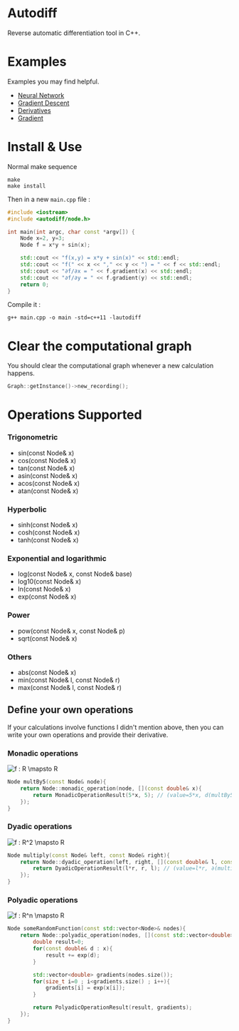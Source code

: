 # Autodiff

Reverse automatic differentiation tool in C++.

# Examples

Examples you may find helpful.

* [Neural Network](https://github.com/OmarAflak/autodiff/blob/master/examples/src/ann.cpp)
* [Gradient Descent](https://github.com/OmarAflak/autodiff/blob/master/examples/src/gradient_descent.cpp)
* [Derivatives](https://github.com/OmarAflak/autodiff/blob/master/examples/src/simple.cpp)
* [Gradient](https://github.com/OmarAflak/autodiff/blob/master/examples/src/gradient.cpp)

# Install & Use

Normal make sequence

```
make
make install
```

Then in a new `main.cpp` file :

```c++
#include <iostream>
#include <autodiff/node.h>

int main(int argc, char const *argv[]) {
    Node x=2, y=3;
    Node f = x*y + sin(x);

    std::cout << "f(x,y) = x*y + sin(x)" << std::endl;
    std::cout << "f(" << x << "," << y << ") = " << f << std::endl;
    std::cout << "∂f/∂x = " << f.gradient(x) << std::endl;
    std::cout << "∂f/∂y = " << f.gradient(y) << std::endl;
    return 0;
}
```

Compile it :

```
g++ main.cpp -o main -std=c++11 -lautodiff
```

# Clear the computational graph

You should clear the computational graph whenever a new calculation happens.

```c++
Graph::getInstance()->new_recording();
```

# Operations Supported

### Trigonometric

* sin(const Node& x)
* cos(const Node& x)
* tan(const Node& x)
* asin(const Node& x)
* acos(const Node& x)
* atan(const Node& x)

### Hyperbolic

* sinh(const Node& x)
* cosh(const Node& x)
* tanh(const Node& x)

### Exponential and logarithmic

* log(const Node& x, const Node& base)
* log10(const Node& x)
* ln(const Node& x)
* exp(const Node& x)

### Power

* pow(const Node& x, const Node& p)
* sqrt(const Node& x)

### Others

* abs(const Node& x)
* min(const Node& l, const Node& r)
* max(const Node& l, const Node& r)

## Define your own operations

If your calculations involve functions I didn't mention above, then you can write your own operations and provide their derivative.

### Monadic operations

<img src="https://latex.codecogs.com/gif.latex?\inline&space;f&space;:&space;R&space;\mapsto&space;R" title="f : R \mapsto R" />

```c++
Node multBy5(const Node& node){
    return Node::monadic_operation(node, [](const double& x){
        return MonadicOperationResult(5*x, 5); // (value=5*x, d(multBy5)/dx=5)
    });
}
```

### Dyadic operations

<img src="https://latex.codecogs.com/gif.latex?\inline&space;f&space;:&space;R^2&space;\mapsto&space;R" title="f : R^2 \mapsto R" />

```c++
Node multiply(const Node& left, const Node& right){
    return Node::dyadic_operation(left, right, [](const double& l, const double& r){
        return DyadicOperationResult(l*r, r, l); // (value=l*r, ∂(multiply)/∂l=r, ∂(multiply)/∂r=l)
    });
}
```

### Polyadic operations

<img src="https://latex.codecogs.com/gif.latex?\inline&space;f&space;:&space;R^n&space;\mapsto&space;R" title="f : R^n \mapsto R" />

```c++
Node someRandomFunction(const std::vector<Node>& nodes){
    return Node::polyadic_operation(nodes, [](const std::vector<double>& x){
        double result=0;
        for(const double& d : x){
            result += exp(d);
        }

        std::vector<double> gradients(nodes.size());
        for(size_t i=0 ; i<gradients.size() ; i++){
            gradients[i] = exp(x[i]);
        }

        return PolyadicOperationResult(result, gradients);
    });
}
```
